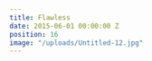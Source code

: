 ```yaml
---
title: Flawless
date: 2015-06-01 00:00:00 Z
position: 16
image: "/uploads/Untitled-12.jpg"
---
```


